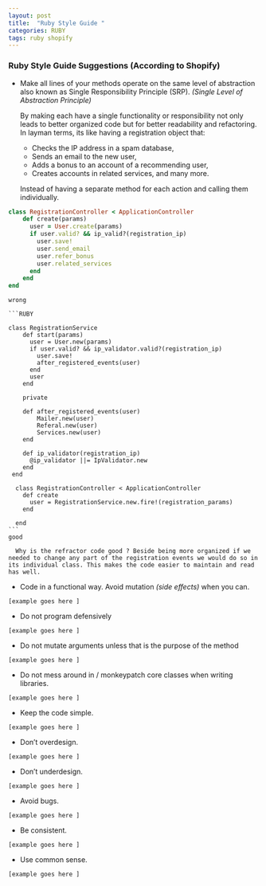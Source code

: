 ```yaml
---
layout: post
title:  "Ruby Style Guide "
categories: RUBY
tags: ruby shopify
---
```


### Ruby Style Guide Suggestions (According to Shopify)

*  Make all lines of your methods operate on the same level of abstraction also known as Single Responsibility Principle (SRP). *(Single Level of Abstraction Principle)*

   By making each have a single functionality or responsibility not only leads to better organized code but for better readability and refactoring.
   In layman terms, its like having a registration object that:
    - Checks the IP address in a spam database,
    - Sends an email to the new user,
    - Adds a bonus to an account of a recommending user,
    - Creates accounts in related services,
    and many more.

    Instead of having a separate method for each action and calling them individually.

  ```RUBY
  class RegistrationController < ApplicationController
      def create(params)
        user = User.create(params)
        if user.valid? && ip_valid?(registration_ip)
          user.save!
          user.send_email
          user.refer_bonus
          user.related_services
        end
      end
  end
  ```
    wrong

    ```RUBY

    class RegistrationService
        def start(params)
          user = User.new(params)
          if user.valid? && ip_validator.valid?(registration_ip)
            user.save!
            after_registered_events(user)
          end
          user
        end

        private

        def after_registered_events(user)
            Mailer.new(user)
            Referal.new(user)
            Services.new(user)
        end

        def ip_validator(registration_ip)
          @ip_validator ||= IpValidator.new
        end
     end

      class RegistrationController < ApplicationController
        def create
          user = RegistrationService.new.fire!(registration_params)
        end

      end
    ```
    good

      Why is the refractor code good ? Beside being more organized if we needed to change any part of the registration events we would do so in its individual class. This makes the code easier to maintain and read has well.


* Code in a functional way. Avoid mutation *(side effects)* when you can.

```
[example goes here ]
```

* Do not program defensively
```
[example goes here ]
```

* Do not mutate arguments unless that is the purpose of the method
```
[example goes here ]
```


* Do not mess around in / monkeypatch core classes when writing libraries.
```
[example goes here ]
```

* Keep the code simple.
```
[example goes here ]
```

* Don’t overdesign.
```
[example goes here ]
```

* Don’t underdesign.
```
[example goes here ]
```

* Avoid bugs.
```
[example goes here ]
```

* Be consistent.
```
[example goes here ]
```

* Use common sense.
```
[example goes here ]
```
